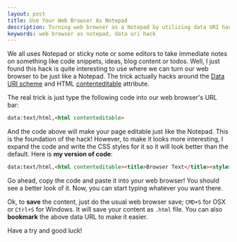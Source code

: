 ```yaml
---
layout: post
title: Use Your Web Browser As Notepad
description: Turning web browser as a Notepad by utilizing data URI hack.
keywords: web browser as notepad, data uri hack
---
```


We all uses Notepad or sticky note or some editors to take immediate notes on something like code snippets, ideas, blog content or todos. Well, I just found this hack is quite interesting to use where we can turn our web browser to be just like a Notepad. The trick actually hacks around the [Data URI scheme](http://en.wikipedia.org/wiki/Data_URI_scheme) and HTML [contenteditable](http://www.w3schools.com/tags/att_global_contenteditable.asp) attribute.

The real trick is just type the following code into our web browser's URL bar:

```html
data:text/html,<html contenteditable>
```

And the code above will make your page editable just like the Notepad. This is the foundation of the hack! However, to make it looks more interesting, I expand the code and write the CSS styles for it so it will look better than the default. Here is **my version of code**:

```html
data:text/html,<html contenteditable><title>Browser Text</title><style>html,body,div,span,iframe,h1,h2,h3,h4,h5,h6,p,blockquote,pre,a,abbr,address,cite,code,del,dfn,em,img,ins,kbd,q,samp,small,strong,sub,sup,var,dl,dt,dd,ol,ul,li,fieldset,form,label,legend,table,caption,tbody,tfoot,thead,tr,th,td,article,aside,canvas,details,embed,figure,figcaption,footer,header,hgroup,menu,nav,output,ruby,section,summary,time,mark,audio,video{margin:0;padding:0;border:0;font-size:100%;font:inherit;vertical-align:baseline;}article,aside,details,figcaption,figure,footer,header,hgroup,menu,nav,section{display:block;}body{line-height:1;}ol,ul{list-style:none;}blockquote,q{quotes:none;}blockckquote:before,blockquote:after,q:before,q:after{content:'';content:none;}table{border-collapse:collapse;border-spacing:0;}body{font-family:monospace;font-size:12px;line-height:20px;background:linear-gradient(white,#fff 19px,#ddd 19px,#ddd 20px);background-size:20px 20px;padding:20px 30px;white-space:pre-wrap;word-wrap:break-word}</style></html>Edit this text and start type yours...
```

Go ahead, copy the code and paste it into your web browser! You should see a better look of it. Now, you can start typing whatever you want there.

Ok, to **save** the content, just do the usual web browser save; `CMD+S` for OSX or `Ctrl+S` for Windows. It will save your content as `.html` file. You can also **bookmark** the above data URL to make it easier.

Have a try and good luck!
